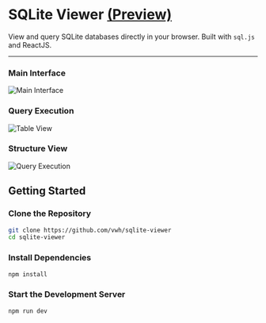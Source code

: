 # SQLite Viewer [(Preview)](https://vwh.github.io/sqlite-viewer/)

View and query SQLite databases directly in your browser. Built with `sql.js` and ReactJS.

---

### Main Interface

![Main Interface](https://github.com/vwh/sqlite-viewer/assets/172333718/be699092-a8ec-4e83-af2a-2acd1efa2a9d)

### Query Execution

![Table View](https://github.com/vwh/sqlite-viewer/assets/172333718/e2503690-1302-47bf-a6de-577b44e69c4f)


### Structure View

![Query Execution](https://github.com/vwh/sqlite-viewer/assets/172333718/8d938863-e87f-4759-ac50-8caf493b2904)

## Getting Started

### Clone the Repository

```sh
git clone https://github.com/vwh/sqlite-viewer
cd sqlite-viewer
```

### Install Dependencies

```sh
npm install
```

### Start the Development Server

```sh
npm run dev
```
